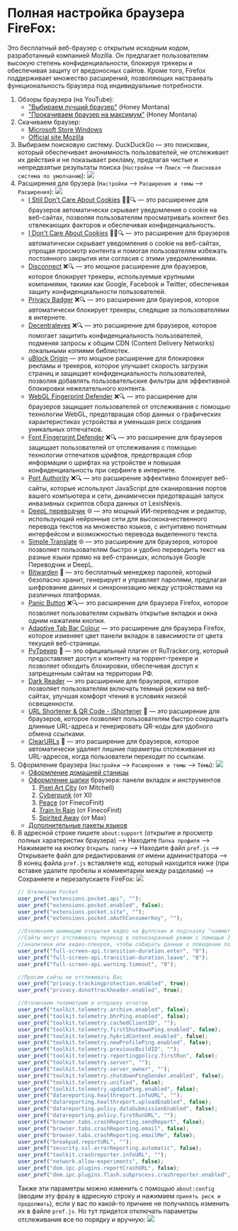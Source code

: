 # Полная настройка браузера FireFox:
Это бесплатный веб-браузер с открытым исходным кодом, разработанный компанией Mozilla. Он предлагает пользователям высокую степень конфиденциальности, блокируя трекеры и обеспечивая защиту от вредоносных сайтов. Кроме того, Firefox поддерживает множество расширений, позволяющих настраивать функциональность браузера под индивидуальные потребности.
1. Обзоры браузера (на YouTube):
    - ["Выбираем лучший браузер"](https://www.youtube.com/watch?v=ZV2TvYNmkYE) (Honey Montana)
    - ["Прокачиваем браузер на максимум"](https://www.youtube.com/watch?v=r5w8P15tFw4&t=310s) (Honey Montana)
2. Скачиваем браузер:
    - [Microsoft Store Windows](https://apps.microsoft.com/detail/9NZVDKPMR9RD?hl=ru&gl=RU&ocid=pdpshare)
    - [Official site Mozilla](https://www.mozilla.org/ru/firefox/new/)
3. Выбираем поисковую систему. DuckDuckGo — это поисковик, который обеспечивает анонимность пользователей, не отслеживает их действия и не показывает рекламу, предлагая чистые и непредвзятые результаты поиска (`Настройки` --> `Поиск` --> `Поисковая система по умолчанию`):
      ![](photo_instruction/TmHyfje.png)
4. Расширения для брузера (`Настройки` --> `Расширения и темы` --> `Расширения`):
   ![](photo_instruction/NXuZPrl.png)
    - [I Still Don't Care About Cookies](https://addons.mozilla.org/ru/firefox/addon/istilldontcareaboutcookies/?utm_source=addons.mozilla.org&utm_medium=referral&utm_content=search) :no_bell::x::mag: — это расширение для браузеров автоматически скрывает уведомления о cookie на веб-сайтах, позволяя пользователям просматривать контент без отвлекающих факторов и обеспечивая конфиденциальность.
    - [I Don't Care About Cookies](https://addons.mozilla.org/ru/firefox/addon/i-dont-care-about-cookies/) :no_bell::x::mag: — это расширение для браузеров автоматически скрывает уведомления о cookie на веб-сайтах, упрощая просмотр контента и помогая пользователям избежать постоянного закрытия или согласия с этими уведомлениями.
    - [Disconnect](https://addons.mozilla.org/en-US/firefox/addon/disconnect/) :x::mag: — это мощное расширение для браузеров, которое блокирует трекеры, используемые крупными компаниями, такими как Google, Facebook и Twitter, обеспечивая защиту конфиденциальности пользователей.
    - [Privacy Badger](https://addons.mozilla.org/ru/firefox/addon/privacy-badger17/?utm_source=addons.mozilla.org&utm_medium=referral&utm_content=search) :x::mag: — это расширение для браузеров, которое автоматически блокирует трекеры, следящие за пользователями в интернете.
    - [Decentraleyes](https://addons.mozilla.org/ru/firefox/addon/decentraleyes/?utm_source=addons.mozilla.org&utm_medium=referral&utm_content=search) :x::mag: — это расширение для браузеров, которое помогает защитить конфиденциальность пользователей, подменяя запросы к общим CDN (Content Delivery Networks) локальными копиями библиотек.
    - [uBlock Origin](https://addons.mozilla.org/ru/firefox/addon/ublock-origin/) — это мощное расширение для блокировки рекламы и трекеров, которое улучшает скорость загрузки страниц и защищает конфиденциальность пользователей, позволяя добавлять пользовательские фильтры для эффективной блокировки нежелательного контента.
    - [WebGL Fingerprint Defender](https://addons.mozilla.org/ru/firefox/addon/webgl-fingerprint-defender/?utm_source=addons.mozilla.org&utm_medium=referral&utm_content=search) :x::mag: — это расширение для браузеров защищает пользователей от отслеживания с помощью технологии WebGL, предотвращая сбор данных о графических характеристиках устройства и уменьшая риск создания уникальных отпечатков.
    - [Font Fingerprint Defender](https://addons.mozilla.org/ru/firefox/addon/font-fingerprint-defender/?utm_source=addons.mozilla.org&utm_medium=referral&utm_content=search) :x::mag: — это расширение для браузеров защищает пользователей от отслеживания с помощью технологии отпечатков шрифтов, предотвращая сбор информации о шрифтах на устройстве и повышая конфиденциальность при серфинге в интернете.
    - [Port Authority](https://addons.mozilla.org/ru/firefox/addon/port-authority/?utm_source=addons.mozilla.org&utm_medium=referral&utm_content=featured) :x::mag: — это расширение эффективно блокирует веб-сайты, которые используют JavaScript для сканирования портов вашего компьютера и сети, динамически предотвращая запуск инвазивных скриптов сбора данных от LexisNexis.
    - [DeepL переводчик](https://addons.mozilla.org/ru/firefox/addon/deepl-translate/?utm_source=addons.mozilla.org&utm_medium=referral&utm_content=search) :globe_with_meridians: — это мощный ИИ-переводчик и редактор, использующий нейронные сети для высококачественного перевода текстов на множество языков, с интуитивно понятным интерфейсом и возможностью перевода выделенного текста.
    - [Simple Translate](https://addons.mozilla.org/ru/firefox/addon/simple-translate/?utm_source=addons.mozilla.org&utm_medium=referral&utm_content=search) :globe_with_meridians: — это расширение для браузеров, которое позволяет пользователям быстро и удобно переводить текст на разные языки прямо на веб-страницах, используя Google Переводчик и DeepL.
    - [Bitwarden](https://addons.mozilla.org/ru/firefox/addon/bitwarden-password-manager/) :key: — это бесплатный менеджер паролей, который безопасно хранит, генерирует и управляет паролями, предлагая шифрование данных и синхронизацию между устройствами на различных платформах.
    - [Panic Button](https://addons.mozilla.org/ru/firefox/addon/panic-button/) :x::mag:— это расширение для браузера Firefox, которое позволяет пользователям скрывать открытые вкладки и окна одним нажатием кнопки.
    - [Adaptive Tab Bar Colour](https://addons.mozilla.org/ru/firefox/addon/adaptive-tab-bar-colour/) — это расширение для браузера Firefox, которое изменяет цвет панели вкладок в зависимости от цвета текущей веб-страницы.
    - [РуТрекер](https://addons.mozilla.org/ru/firefox/addon/rutracker-add-on/?utm_content=addons-manager-reviews-link&utm_medium=firefox-browser&utm_source=firefox-browser) :satellite: — это официальный плагин от RuTracker.org, который предоставляет доступ к контенту на торрент-трекере и позволяет обходить блокировки, обеспечивая доступ к запрещенным сайтам на территории РФ.
    - [Dark Reader](https://addons.mozilla.org/ru/firefox/addon/darkreader/?utm_content=addons-manager-reviews-link&utm_medium=firefox-browser&utm_source=firefox-browser) — это расширение для браузеров, которое позволяет пользователям включать темный режим на веб-сайтах, улучшая комфорт чтения в условиях низкой освещенности.
    - [URL Shortener & QR Code - iShortener](https://addons.mozilla.org/ru/firefox/addon/ishortener/?utm_content=addons-manager-reviews-link&utm_medium=firefox-browser&utm_source=firefox-browser) :link: — это расширение для браузеров, которое позволяет пользователям быстро сокращать длинные URL-адреса и генерировать QR-коды для удобного обмена ссылками.
    - [ClearURLs](https://addons.mozilla.org/ru/firefox/addon/clearurls/?utm_source=addons.mozilla.org&utm_medium=referral&utm_content=search) :link: — это расширение для браузеров, которое автоматически удаляет лишние параметры отслеживания из URL-адресов, когда пользователи переходят по ссылкам.
5. Оформление браузера (`Настройки` --> `Расширения и темы` --> `Темы`):
   ![](photo_instruction/7kUlCSE.png)
    - [Оформление домашней станицы](https://firefoxcss-store.github.io/)
    - [Оформление шапки](https://addons.mozilla.org/ru/firefox/themes/?utm_source=firefox-browser&utm_medium=firefox-browser&utm_content=find-more-link-bottom) браузера: панели вкладок и инструментов
        1. [Pixel Art City](https://addons.mozilla.org/ru/firefox/addon/pixel-art-city/) (от Mitchell)
        2. [Cyberpunk](https://addons.mozilla.org/ru/firefox/addon/cyberpunk-pixels-animated/) (от XI)
        3. [Peace](https://addons.mozilla.org/ru/firefox/addon/animated-peaceby1041uuu/) (от FinecoFinit)
        4. [Train In Rain](https://addons.mozilla.org/ru/firefox/addon/animated-traininrainby1041uuu/) (от FinecoFinit)
        5. [Spirited Away](https://addons.mozilla.org/ru/firefox/addon/spirited-away-animated/) (от Max)
    - [Дополнительные пакеты языков](https://addons.mozilla.org/ru/firefox/language-tools/)
6. В адресной строке пишете `about:support` (открытие и просмотр полных харатеристик браузера) --> Находите `Папка профиля` --> Нажимаете на кнопку `Открыть папку` --> Находите файл `pref.js` --> Открываете файл для редактирования от имени администратора --> В конец файла `pref.js` вставляете код, который находится ниже (при вставке удалите пробелы и комментарии между разделами) --> Сохраняете и перезапускаете FireFox:
   ![](photo_instruction/Q7Oc3uPXOq.png) 
    ``` javascript
    // Отключаем Pocket
    user_pref("extensions.pocket.api", "");
    user_pref("extensions.pocket.enabled", false);
    user_pref("extensions.pocket.site", "");
    user_pref("extensions.pocket.oAuthConsumerKey", "");
    
    //Отключаем анимацию открытия видео на фуллскин и подсказку "нажмите esc.."
    //Сайты могут отслеживать переход в полноэкранный режим с помощью JavaScript,
    //аналитики или видео-плееров, чтобы собирать данные о поведении пользователя
    user_pref("full-screen-api.transition-duration.enter", "0");
    user_pref("full-screen-api.transition-duration.leave", "0");
    user_pref("full-screen-api.warning.timeout", "0");
    
    //Просим сайты не отслеживать Вас
    user_pref("privacy.trackingprotection.enabled", true);
    user_pref("privacy.donottrackheader.enabled", true);
    
    //Отключаем телеметрию и отправку отчетов
    user_pref("toolkit.telemetry.archive.enabled", false);
    user_pref("toolkit.telemetry.bhrPing.enabled", false);
    user_pref("toolkit.telemetry.cachedClientID", "");
    user_pref("toolkit.telemetry.firstShutdownPing.enabled", false);
    user_pref("toolkit.telemetry.hybridContent.enabled", false);
    user_pref("toolkit.telemetry.newProfilePing.enabled", false);
    user_pref("toolkit.telemetry.previousBuildID", "");
    user_pref("toolkit.telemetry.reportingpolicy.firstRun", false);
    user_pref("toolkit.telemetry.server", "");
    user_pref("toolkit.telemetry.server_owner", "");
    user_pref("toolkit.telemetry.shutdownPingSender.enabled", false);
    user_pref("toolkit.telemetry.unified", false);
    user_pref("toolkit.telemetry.updatePing.enabled", false);
    user_pref("datareporting.healthreport.infoURL", "");
    user_pref("datareporting.healthreport.uploadEnabled", false);
    user_pref("datareporting.policy.dataSubmissionEnabled", false);
    user_pref("datareporting.policy.firstRunURL", "");
    user_pref("browser.tabs.crashReporting.sendReport", false);
    user_pref("browser.tabs.crashReporting.email", false);
    user_pref("browser.tabs.crashReporting.emailMe", false);
    user_pref("breakpad.reportURL", "");
    user_pref("security.ssl.errorReporting.automatic", false);
    user_pref("toolkit.crashreporter.infoURL", "");
    user_pref("network.allow-experiments", false);
    user_pref("dom.ipc.plugins.reportCrashURL", false);
    user_pref("dom.ipc.plugins.flash.subprocess.crashreporter.enabled", false);
    ```
    Также эти параметры можно изменить с помощью `about:config` (вводим эту фразу в адресную строку и нажимаем `принять риск и продолжить`), если у вас по какой-то причине не получилось изменить их в файле `pref.js`. Но тут придется отключать параметры отслеживания все по порядку и вручную:
    ![](photo_instruction/XjvXgczCjW.png)
